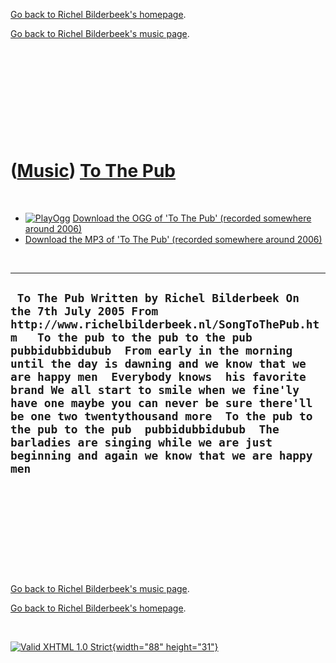 [Go back to Richel Bilderbeek's homepage](index.htm).

[Go back to Richel Bilderbeek's music page](Music.htm).

 

 

 

 

 

([Music](Music.htm)) [To The Pub](SongToThePub.htm)
===================================================

 

-   [![PlayOgg](http://static.fsf.org/playogg/Play_ogg_80x15.png "I support PlayOgg!")](http://playogg.org)
    [Download the OGG of 'To The Pub' (recorded somewhere
    around 2006)](CD05_20ToThePub.ogg)
-   [Download the MP3 of 'To The Pub' (recorded somewhere
    around 2006)](CD05_20ToThePub.mp3)

 

  --------------------------------------------------------------------------------------------------------------------------------------------------------------------------------------------------------------------------------------------------------------------------------------------------------------------------------------------------------------------------------------------------------------------------------------------------------------------------------------------------------------------------------------------------------------------------
  ` To The Pub Written by Richel Bilderbeek On the 7th July 2005 From http://www.richelbilderbeek.nl/SongToThePub.htm   To the pub to the pub to the pub  pubbidubbidubub  From early in the morning until the day is dawning and we know that we are happy men  Everybody knows  his favorite brand We all start to smile when we fine'ly have one maybe you can never be sure there'll be one two twentythousand more  To the pub to the pub to the pub  pubbidubbidubub  The barladies are singing while we are just beginning and again we know that we are happy men`
  --------------------------------------------------------------------------------------------------------------------------------------------------------------------------------------------------------------------------------------------------------------------------------------------------------------------------------------------------------------------------------------------------------------------------------------------------------------------------------------------------------------------------------------------------------------------------

 

 

 

 

 

[Go back to Richel Bilderbeek's music page](Music.htm).

[Go back to Richel Bilderbeek's homepage](index.htm).

 

[![Valid XHTML 1.0 Strict](valid-xhtml10.png){width="88"
height="31"}](http://validator.w3.org/check?uri=referer)
